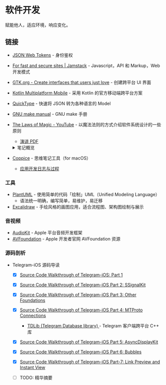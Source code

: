 # 软件开发

赋能他人，适应环境，响应变化。

## 链接

- [JSON Web Tokens](https://jwt.io/) - 身份鉴权
- [For fast and secure sites | Jamstack](https://jamstack.org/) - Javascript，API 和 Markup，Web 开发模式
- [GTK.org - Create interfaces that users just love](https://www.gtk.org/) - 创建跨平台 UI 界面
- [Kotlin Multiplatform Mobile](https://kotlinlang.org/lp/mobile/) - 采用 Kotlin 的官方移动端跨平台方案
- [QuickType](https://quicktype.io/) - 快速将 JSON 转为各种语言的 Model
- [GNU make manual](https://www.gnu.org/software/make/manual/html_node/index.html) - GNU make 手册
- [The Laws of Magic - YouTube](https://www.youtube.com/watch?v=T9vRBioadYc) - 以魔法法则的方式介绍软件系统设计的一些原则
    - [演讲 PDF](https://github.com/tryswift/tokyo2019slides/blob/master/DaveDeLong/The%20Laws%20of%20Magic.pdf)
    <details>
    <summary>笔记概览</summary>
    
    - 为什么说是魔法？
        - 任何足够先进的技术都与魔法无异
    - 魔法第一法则：作者用魔法解决问题的能力与读者对魔法的理解程度成正比
    - 魔法第二法则：限制 > 权限
    - 魔法第三法则：在添加新内容之前优先考虑扩展您已有的内容
    </details>
- [Coppice](https://coppiceapp.com/) - 思维笔记工具（for macOS）
	- [应用开发日志与过程](https://coppiceapp.com/blog)

### 工具

- [PlantUML](https://plantuml.com/) - 使用简单的代码「绘制」UML（Unified Modeling Language）
    - 语法统一明确，编写简单，易维护，易迁移
- [Excalidraw](https://excalidraw.com/) - 手绘风格的画图应用，适合流程图、架构图绘制与展示

### 音视频

- [AudioKit](https://github.com/AudioKit/AudioKit) - Apple 平台音频开发框架
- [AVFoundation](https://developer.apple.com/av-foundation/) - Apple 开发者官网 AVFoundation 资源

### 源码剖析

- Telegram-iOS 源码导读
    - [x] [Source Code Walkthrough of Telegram-iOS: Part 1](https://hubo.dev/2020-05-07-source-code-walkthrough-of-telegram-ios-part-1/)
    - [x] [Source Code Walkthrough of Telegram-iOS Part 2: SSignalKit](https://hubo.dev/2020-05-11-source-code-walkthrough-of-telegram-ios-part-2/)
    - [x] [Source Code Walkthrough of Telegram-iOS Part 3: Other Foundations](https://hubo.dev/2020-05-15-source-code-walkthrough-of-telegram-ios-part-3/)
    - [x] [Source Code Walkthrough of Telegram-iOS Part 4: MTProto Connections](https://hubo.dev/2020-06-05-source-code-walkthrough-of-telegram-ios-part-4/)
        - [TDLib (Telegram Database library) ](https://github.com/tdlib/td) - Telegram 客户端跨平台 C++ 库
    - [x] [Source Code Walkthrough of Telegram-iOS Part 5: AsyncDisplayKit](https://hubo.dev/2020-06-14-source-code-walkthrough-of-telegram-ios-part-5/)
    - [x] [Source Code Walkthrough of Telegram-iOS Part 6: Bubbles](https://hubo.dev/2020-06-22-source-code-walkthrough-of-telegram-ios-part-6/)
    - [x] [Source Code Walkthrough of Telegram-iOS Part-7: Link Preview and Instant View](https://hubo.dev/2020-07-12-source-code-walkthrough-of-telegram-ios-part-7/)
    - [ ] TODO: 精华摘要

